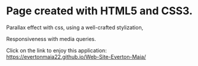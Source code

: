 # Page created with HTML5 and CSS3.

Parallax effect with css, using a well-crafted stylization,

Responsiveness with media queries.

Click on the link to enjoy this application: https://evertonmaia22.github.io/Web-Site-Everton-Maia/
